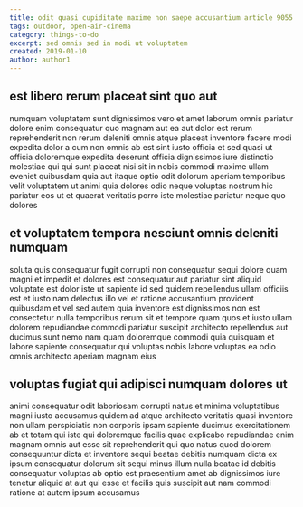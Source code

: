 ```yaml
---
title: odit quasi cupiditate maxime non saepe accusantium article 9055
tags: outdoor, open-air-cinema
category: things-to-do
excerpt: sed omnis sed in modi ut voluptatem
created: 2019-01-10
author: author1
---
```


## est libero rerum placeat sint quo aut

numquam voluptatem sunt dignissimos vero et amet laborum omnis pariatur dolore enim consequatur quo magnam aut ea aut dolor est rerum reprehenderit non rerum deleniti omnis atque placeat inventore facere modi expedita dolor a cum non omnis ab est sint iusto officia et sed quasi ut officia doloremque expedita deserunt officia dignissimos iure distinctio molestiae qui qui sunt placeat nisi sit in nobis commodi maxime ullam eveniet quibusdam quia aut itaque optio odit dolorum aperiam temporibus velit voluptatem ut animi quia dolores odio neque voluptas nostrum hic pariatur eos ut et quaerat veritatis porro iste molestiae pariatur neque quo dolores

## et voluptatem tempora nesciunt omnis deleniti numquam

soluta quis consequatur fugit corrupti non consequatur sequi dolore quam magni et impedit et dolores est consequatur aut pariatur sint aliquid voluptate est dolor iste ut sapiente id sed quidem repellendus ullam officiis est et iusto nam delectus illo vel et ratione accusantium provident quibusdam et vel sed autem quia inventore est dignissimos non est consectetur nulla temporibus rerum sit et tempore quam quos et iusto ullam dolorem repudiandae commodi pariatur suscipit architecto repellendus aut ducimus sunt nemo nam quam doloremque commodi quia quisquam et labore sapiente consequatur qui voluptas nobis labore voluptas ea odio omnis architecto aperiam magnam eius

## voluptas fugiat qui adipisci numquam dolores ut

animi consequatur odit laboriosam corrupti natus et minima voluptatibus magni iusto accusamus quidem ad atque architecto veritatis quasi inventore non ullam perspiciatis non corporis ipsam sapiente ducimus exercitationem ab et totam qui iste qui doloremque facilis quae explicabo repudiandae enim magnam omnis aut esse sit reprehenderit qui quo natus quod dolorem consequuntur dicta et inventore sequi beatae debitis numquam dicta ex ipsum consequatur dolorum sit sequi minus illum nulla beatae id debitis consequatur voluptas ab optio est praesentium amet ab dignissimos iure tenetur aliquid at aut qui esse et facilis quis suscipit aut nam commodi ratione at autem ipsum accusamus
